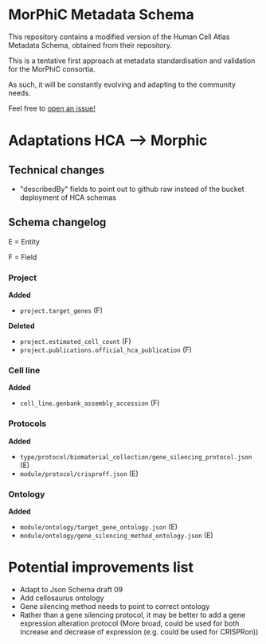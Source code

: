 # MorPhiC Metadata Schema

This repository contains a modified version of the Human Cell Atlas Metadata Schema, obtained from their repository.

This is a tentative first approach at metadata standardisation and validation for the MorPhiC consortia.

As such, it will be constantly evolving and adapting to the community needs.

Feel free to [open an issue!](https://github.com/morphic-bio/metadata-schema/issues/new)

# Adaptations HCA --> Morphic

## Technical changes
- "describedBy" fields to point out to github raw instead of the bucket deployment of HCA schemas

## Schema changelog

E = Entity

F = Field

### Project

**Added**
- `project.target_genes` (F)

**Deleted**
- `project.estimated_cell_count` (F)
- `project.publications.official_hca_publication` (F)


### Cell line
**Added**
- `cell_line.genbank_assembly_accession` (F)

### Protocols
**Added**
- `type/protocol/biomaterial_collection/gene_silencing_protocol.json` (E)
- `module/protocol/crisproff.json` (E)

### Ontology

**Added**
- `module/ontology/target_gene_ontology.json` (E)
- `module/ontology/gene_silencing_method_ontology.json` (E)

# Potential improvements list
- Adapt to Json Schema draft 09
- Add cellosaurus ontology
- Gene silencing method needs to point to correct ontology
- Rather than a gene silencing protocol, it may be better to add a gene expression alteration protocol (More broad, could be used for both increase and decrease of expression (e.g. could be used for CRISPRon))